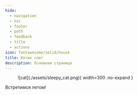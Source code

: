 ```yaml
---
hide:
  - navigation
  - toc
  - footer
  - path
  - feedback
  - title
  - actions
icon: fontawesome/solid/house
title: Котик спит
description: Основная страница
---
```


<figure markdown="span">
![cat](./assets/sleepy_cat.png){ width=300 .no-expand }
  <figcaption></figcaption>
</figure>

<p class="shadow margin-center bigger-text">Встретимся летом!</p>
<p id="timer" class="shadow margin-center bigger-text"></p>

<script>

</script>

